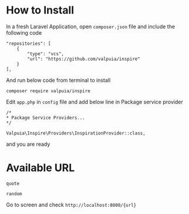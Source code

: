 # How to Install

In a fresh Laravel Application, open `composer.json` file and include the following code

```
"repositories": [
    {
        "type": "vcs",
        "url": "https://github.com/valpuia/inspire"
    }
],
```

And run below code from terminal to install

```
composer require valpuia/inspire
```

Edit `app.php` in `config` file and add below line in Package service provider

```
/*
* Package Service Providers...
*/

Valpuia\Inspire\Providers\InspirationProvider::class,
```

and you are ready

# Available URL

`quote`

`random`

Go to screen and check `http://localhost:8000/{url}`